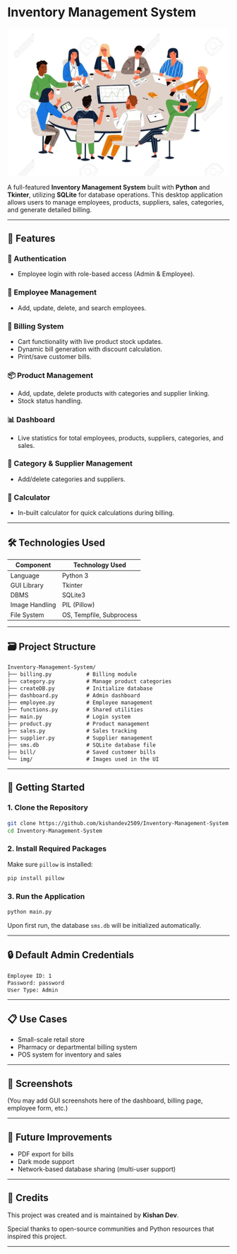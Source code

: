 # Inventory Management System

![Inventory Banner](img/download.webp)

A full-featured **Inventory Management System** built with **Python** and **Tkinter**, utilizing **SQLite** for database operations. This desktop application allows users to manage employees, products, suppliers, sales, categories, and generate detailed billing.

---

## 🌟 Features

### 🔐 Authentication

* Employee login with role-based access (Admin & Employee).

### 🧑 Employee Management

* Add, update, delete, and search employees.

### 🧾 Billing System

* Cart functionality with live product stock updates.
* Dynamic bill generation with discount calculation.
* Print/save customer bills.

### 📦 Product Management

* Add, update, delete products with categories and supplier linking.
* Stock status handling.

### 📊 Dashboard

* Live statistics for total employees, products, suppliers, categories, and sales.

### 📂 Category & Supplier Management

* Add/delete categories and suppliers.

### 🧮 Calculator

* In-built calculator for quick calculations during billing.

---

## 🛠️ Technologies Used

| Component      | Technology Used          |
| -------------- | ------------------------ |
| Language       | Python 3                 |
| GUI Library    | Tkinter                  |
| DBMS           | SQLite3                  |
| Image Handling | PIL (Pillow)             |
| File System    | OS, Tempfile, Subprocess |

---

## 🗃️ Project Structure

```
Inventory-Management-System/
├── billing.py           # Billing module
├── category.py          # Manage product categories
├── createDB.py          # Initialize database
├── dashboard.py         # Admin dashboard
├── employee.py          # Employee management
├── functions.py         # Shared utilities
├── main.py              # Login system
├── product.py           # Product management
├── sales.py             # Sales tracking
├── supplier.py          # Supplier management
├── sms.db               # SQLite database file
├── bill/                # Saved customer bills
└── img/                 # Images used in the UI
```

---

## 🚀 Getting Started

### 1. Clone the Repository

```bash
git clone https://github.com/kishandev2509/Inventory-Management-System.git
cd Inventory-Management-System
```

### 2. Install Required Packages

Make sure `pillow` is installed:

```bash
pip install pillow
```

### 3. Run the Application

```bash
python main.py
```

Upon first run, the database `sms.db` will be initialized automatically.

---

## 🔒 Default Admin Credentials

```
Employee ID: 1
Password: password
User Type: Admin
```

---

## 📋 Use Cases

* Small-scale retail store
* Pharmacy or departmental billing system
* POS system for inventory and sales

---

## 📸 Screenshots

(You may add GUI screenshots here of the dashboard, billing page, employee form, etc.)

---

## 📝 Future Improvements

* PDF export for bills
* Dark mode support
* Network-based database sharing (multi-user support)

---

## 🙏 Credits

This project was created and is maintained by **Kishan Dev**.

Special thanks to open-source communities and Python resources that inspired this project.

---
